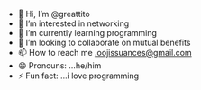 - 👋 Hi, I’m @greattito
- 👀 I’m interested in networking
- 🌱 I’m currently learning programming
- 💞️ I’m looking to collaborate on mutual benefits
- 📫 How to reach me .oojissuances@gmail.com
- 😄 Pronouns: ...he/him
- ⚡ Fun fact: ...i love programming

<!---
greattito/greattito is a ✨ special ✨ repository because its `README.md` (this file) appears on your GitHub profile.
You can click the Preview link to take a look at your changes.
--->
